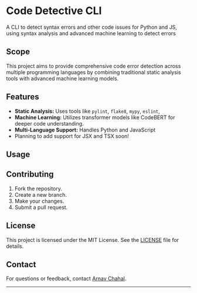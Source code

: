 
# Code Detective CLI

A CLI to detect syntax errors and other code issues for Python and JS, using syntax analysis and advanced machine learning to detect errors

## Scope

This project aims to provide comprehensive code error detection across multiple programming languages by combining traditional static analysis tools with advanced machine learning models.

## Features

- **Static Analysis:** Uses tools like `pylint`, `flake8`, `mypy`, `eslint`, 
- **Machine Learning:** Utilizes transformer models like CodeBERT for deeper code understanding.
- **Multi-Language Support:** Handles Python and JavaScript
- Planning to add support for JSX and TSX soon!


## Usage


## Contributing

1. Fork the repository.
2. Create a new branch.
3. Make your changes.
4. Submit a pull request.

## License

This project is licensed under the MIT License. See the [LICENSE](LICENSE) file for details.

## Contact

For questions or feedback, contact [Arnav Chahal](mailto:chahalarnav123@gmail.com).

---

